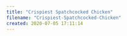 ```yaml
---
title: "Crispiest Spatchcocked Chicken"
filename: "Crispiest-Spatchcocked-Chicken"
created: 2020-07-05 17:11:14
---
```

